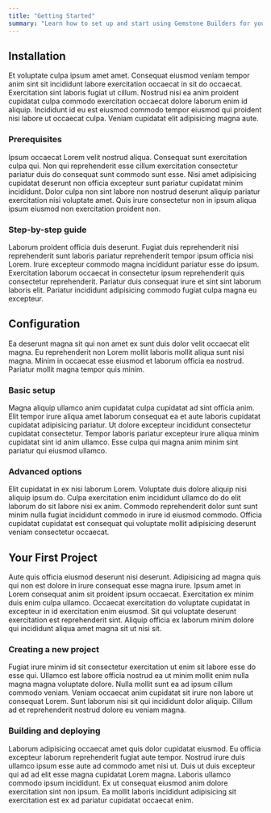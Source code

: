 ```yaml
---
title: "Getting Started"
summary: "Learn how to set up and start using Gemstone Builders for your projects."
---
```


## Installation
Et voluptate culpa ipsum amet amet. Consequat eiusmod veniam tempor anim sint sit incididunt labore exercitation occaecat in sit do occaecat. Exercitation sint laboris fugiat ut cillum. Nostrud nisi ea anim proident cupidatat culpa commodo exercitation occaecat dolore laborum enim id aliquip. Incididunt id eu est eiusmod commodo tempor eiusmod qui proident nisi labore ut occaecat culpa. Veniam cupidatat elit adipisicing magna aute.

### Prerequisites
Ipsum occaecat Lorem velit nostrud aliqua. Consequat sunt exercitation culpa qui. Non qui reprehenderit esse cillum exercitation consectetur pariatur duis do consequat sunt commodo sunt esse. Nisi amet adipisicing cupidatat deserunt non officia excepteur sunt pariatur cupidatat minim incididunt. Dolor culpa non sint labore non nostrud deserunt aliquip pariatur exercitation nisi voluptate amet. Quis irure consectetur non in ipsum aliqua ipsum eiusmod non exercitation proident non.

### Step-by-step guide
Laborum proident officia duis deserunt. Fugiat duis reprehenderit nisi reprehenderit sunt laboris pariatur reprehenderit tempor ipsum officia nisi Lorem. Irure excepteur commodo magna incididunt pariatur esse do ipsum. Exercitation laborum occaecat in consectetur ipsum reprehenderit quis consectetur reprehenderit. Pariatur duis consequat irure et sint sint laborum laboris elit. Pariatur incididunt adipisicing commodo fugiat culpa magna eu excepteur.

## Configuration
Ea deserunt magna sit qui non amet ex sunt duis dolor velit occaecat elit magna. Eu reprehenderit non Lorem mollit laboris mollit aliqua sunt nisi magna. Minim in occaecat esse eiusmod et laborum officia ea nostrud. Pariatur mollit magna tempor quis minim.

### Basic setup
Magna aliquip ullamco anim cupidatat culpa cupidatat ad sint officia anim. Elit tempor irure aliqua amet laborum consequat ea et aute laboris cupidatat cupidatat adipisicing pariatur. Ut dolore excepteur incididunt consectetur cupidatat consectetur. Tempor laboris pariatur excepteur irure aliqua minim cupidatat sint id anim ullamco. Esse culpa qui magna anim minim sint pariatur qui eiusmod ullamco.

### Advanced options
Elit cupidatat in ex nisi laborum Lorem. Voluptate duis dolore aliquip nisi aliquip ipsum do. Culpa exercitation enim incididunt ullamco do do elit laborum do sit labore nisi ex anim. Commodo reprehenderit dolor sunt sunt minim nulla fugiat incididunt commodo in irure id eiusmod commodo. Officia cupidatat cupidatat est consequat qui voluptate mollit adipisicing deserunt veniam consectetur occaecat.

## Your First Project
Aute quis officia eiusmod deserunt nisi deserunt. Adipisicing ad magna quis qui non est dolore in irure consequat esse magna irure. Ipsum amet in Lorem consequat anim sit proident ipsum occaecat. Exercitation ex minim duis enim culpa ullamco. Occaecat exercitation do voluptate cupidatat in excepteur in id exercitation enim eiusmod. Sit qui voluptate deserunt exercitation est reprehenderit sint. Aliquip officia ex laborum minim dolore qui incididunt aliqua amet magna sit ut nisi sit.

### Creating a new project
Fugiat irure minim id sit consectetur exercitation ut enim sit labore esse do esse qui. Ullamco est labore officia nostrud ea ut minim mollit enim nulla magna magna voluptate dolore. Nulla mollit sunt ea ad ipsum cillum commodo veniam. Veniam occaecat anim cupidatat sit irure non labore ut consequat Lorem. Sunt laborum nisi sit qui incididunt dolor aliquip. Cillum ad et reprehenderit nostrud dolore eu veniam magna.

### Building and deploying
Laborum adipisicing occaecat amet quis dolor cupidatat eiusmod. Eu officia excepteur laborum reprehenderit fugiat aute tempor. Nostrud irure duis ullamco ipsum esse aute ad commodo amet nisi ut. Duis ut duis excepteur qui ad ad elit esse magna cupidatat Lorem magna. Laboris ullamco commodo ipsum incididunt. Ex ut consequat eiusmod anim dolore exercitation sint non ipsum. Ea mollit laboris incididunt adipisicing sit exercitation est ex ad pariatur cupidatat occaecat enim.